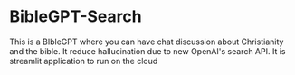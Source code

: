 # BibleGPT-Search

This is a BIbleGPT where you can have chat discussion about Christianity and the bible.  It reduce hallucination due to new OpenAI's search API. 
It is streamlit application to run on the cloud

